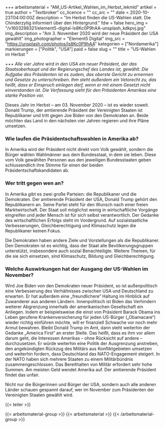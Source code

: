 +++
arbeitsmaterial = "AM_US-Artikel_Wahlen_im_Herbst_lekmld"
artikel = true
author = "Textbroker"
cc_licence = ""
cc_src = ""
date = 2020-10-23T04:00:00Z
description = "Im Herbst finden die US-Wahlen statt. Die Chinderzytig informiert über den Hintergrund."
fdw = false
hero_img = "/v1603298321/element5-digital-ls8Kc0P9hAA-unsplash_kdkpvj.jpg"
img_description = "Am 3. November 2020 wird der neue Präsident der USA gewählt"
img_photographer = "Element5 Digital"
img_src = "https://unsplash.com/photos/ls8Kc0P9hAA"
kategorien = ["Nordamerika"]
markierungen = ["Politik", "USA"]
paid = false
slug = ""
title = "US-Wahlen im Herbst "

+++
_Alle vier Jahre wird in den USA ein neuer Präsident, der das Staatsoberhaupt und der Regierungschef des Landes ist, gewählt. Die Aufgabe des Präsidenten ist es zudem, das oberste Gericht zu ernennen und Gesetze zu unterschreiben. Ihm steht außerdem ein Vetorecht zu, das heißt, dass er Einspruch einlegen darf, wenn er mit einem Gesetzt nicht einverstanden ist. Die Verfassung sieht für den Präsidenten Amerikas eine starke Position vor._

Dieses Jahr im Herbst – am 03. November 2020 – ist es wieder soweit. Donald Trump, der amtierende Präsident der Vereinigten Staaten ist Republikaner und tritt gegen Joe Biden von den Demokraten an. Beide möchten das Land in den nächsten vier Jahren regieren und ihre Pläne umsetzen. 

### Wie laufen die Präsidentschaftswahlen in Amerika ab?

In Amerika wird der Präsident nicht direkt vom Volk gewählt, sondern die Bürger wählen Wahlmänner aus dem Bundesstaat, in dem sie leben. Diese vom Volk gewählten Personen aus den jeweiligen Bundesstaaten geben schlussendlich ihre Stimme für einen der beiden Präsidentschaftskandidaten ab.

### Wer tritt gegen wen an? 

In Amerika gibt es zwei große Parteien: die Republikaner und die Demokraten. Der amtierende Präsident der USA, Donald Trump gehört den Republikanern an. Seine Partei steht für den Wunsch nach einer freien Marktwirtschaft. Der Staat soll möglichst wenig in wirtschaftliche Vorgänge eingreifen und jeder Mensch ist für sich selbst verantwortlich. Der Gedanke des wirtschaftlichen Erfolgs steht im Vordergrund. Auf sozialstaatliche Verbesserungen, Gleichberechtigung und Klimaschutz legen die Republikaner keinen Fokus.

Die Demokraten haben andere Ziele und Vorstellungen als die Republikaner. Den Demokraten ist es wichtig, dass der Staat alle Bevölkerungsgruppen unterstützt, insbesondere auch sozial Benachteiligte. Weitere Themen, für die sie sich einsetzen, sind Klimaschutz, Bildung und Gleichberechtigung.

### Welche Auswirkungen hat der Ausgang der US-Wahlen im November?

Wird Joe Biden von den Demokraten neuer Präsident, so ist außenpolitisch eine Verbesserung des Verhältnisses zwischen USA und Deutschland zu erwarten. Er hat außerdem eine „freundlichere“ Haltung im Hinblick auf Zuwanderer aus anderen Ländern. Innenpolitisch ist Biden das Verhindern weiterer Abgrenzung innerhalb der amerikanischen Gesellschaft ein Anliegen. Indem er beispielsweise die einst von Präsident Barack Obama ins Leben gerufene Krankenversicherung für jeden US-Bürger („Obamacare“) wieder richtig einführen möchte, will er finanziell Schwache vor noch mehr Armut bewahren. Bleibt Donald Trump im Amt, dann steht weiterhin der Gedanke „America First“ an erster Stelle. Das heißt, dass es ihm vor allem darum geht, die Interessen Amerikas – ohne Rücksicht auf andere – durchzusetzen. Er würde weiterhin eine Politik der Ausgrenzung anstreben, den angekündigten Rückzug des Militärs aus Konfliktgebieten umsetzen und weiterhin fordern, dass Deutschland das NATO-Engagement steigert. In der NATO haben sich mehrere Staaten zu einem Militärbündnis zusammengeschlossen. Das Bereithalten von Militär erfordert sehr hohe Summen. Am meisten Geld wendet Amerika auf. Der amtierende Präsident findet das unfair.

Nicht nur die Bürgerinnen und Bürger der USA, sondern auch alle anderen Länder schauen gespannt darauf, wer im November zum Präsidenten der Vereinigten Staaten gewählt wird.

{{< teiler >}}

{{< arbeitsmaterial-group >}}
{{< arbeitsmaterial >}}
{{< /arbeitsmaterial-group >}}